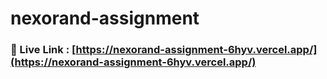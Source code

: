 # nexorand-assignment

### 🚀 Live Link : [https://nexorand-assignment-6hyv.vercel.app/](https://nexorand-assignment-6hyv.vercel.app/)
